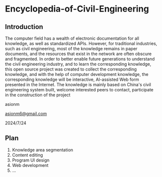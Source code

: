 # Encyclopedia-of-Civil-Engineering
## Introduction

The computer field has a wealth of electronic documentation for all knowledge, as well as standardized APIs. However, for traditional industries, such as civil engineering, most of the knowledge remains in paper documents, and the resources that exist in the network are often obscure and fragmented. In order to better enable future generations to understand the civil engineering industry, and to learn the corresponding knowledge, this open source project was created to collect the corresponding knowledge, and with the help of computer development knowledge, the corresponding knowledge will be interactive, AI-assisted Web form presented in the Internet. The knowledge is mainly based on China's civil engineering system built, welcome interested peers to contact, participate in the construction of the project 

asionm

asionm6@gmail.com

2024/7/24



## Plan

1. Knowledge area segmentation
2. Content editing
3. Program UI design
4. Web development
5. ...
